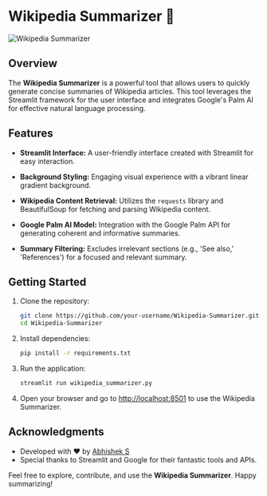 # Wikipedia Summarizer 💭

![Wikipedia Summarizer](![wikipedia](https://github.com/iamA333/wikipedia-summarizer/assets/67963799/ced258cc-d194-471b-9393-188d5c2ef85a)
)

## Overview

The **Wikipedia Summarizer** is a powerful tool that allows users to quickly generate concise summaries of Wikipedia articles. This tool leverages the Streamlit framework for the user interface and integrates Google's Palm AI for effective natural language processing.

## Features

- **Streamlit Interface:** A user-friendly interface created with Streamlit for easy interaction.
  
- **Background Styling:** Engaging visual experience with a vibrant linear gradient background.
  
- **Wikipedia Content Retrieval:** Utilizes the `requests` library and BeautifulSoup for fetching and parsing Wikipedia content.

- **Google Palm AI Model:** Integration with the Google Palm API for generating coherent and informative summaries.

- **Summary Filtering:** Excludes irrelevant sections (e.g., 'See also,' 'References') for a focused and relevant summary.

## Getting Started

1. Clone the repository:

   ```bash
   git clone https://github.com/your-username/Wikipedia-Summarizer.git
   cd Wikipedia-Summarizer
   ```

2. Install dependencies:

   ```bash
   pip install -r requirements.txt
   ```

3. Run the application:

   ```bash
   streamlit run wikipedia_summarizer.py
   ```

4. Open your browser and go to [http://localhost:8501](http://localhost:8501) to use the Wikipedia Summarizer.



## Acknowledgments

- Developed with ❤️ by [Abhishek S](https://github.com/iamA333)
- Special thanks to Streamlit and Google for their fantastic tools and APIs.

Feel free to explore, contribute, and use the **Wikipedia Summarizer**. Happy summarizing!

